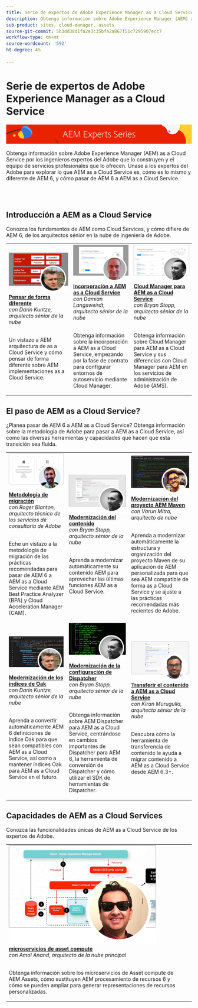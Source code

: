 ```yaml
---
title: Serie de expertos de Adobe Experience Manager as a Cloud Service
description: Obtenga información sobre Adobe Experience Manager (AEM) as a Cloud Service de los propios ingenieros expertos del Adobe que lo construyen y los servicios profesionales que lo ofrecen.
sub-product: sites, cloud-manager, assets
source-git-commit: 5b3dd38d1fa2e3c35bfa2a867f51c7295907ecc7
workflow-type: tm+mt
source-wordcount: '592'
ht-degree: 4%

---
```



# Serie de expertos de Adobe Experience Manager as a Cloud Service

![AEM serie de expertos](./assets/experts-series/masthead.png)

Obtenga información sobre Adobe Experience Manager (AEM) as a Cloud Service por los ingenieros expertos del Adobe que lo construyen y el equipo de servicios profesionales que lo ofrecen. Únase a los expertos del Adobe para explorar lo que AEM as a Cloud Service es, cómo es lo mismo y diferente de AEM 6, y cómo pasar de AEM 6 a AEM as a Cloud Service.

<br/> 
<br/>

## Introducción a AEM as a Cloud Service

Conozca los fundamentos de AEM como Cloud Services, y cómo difiere de AEM 6, de los arquitectos sénior en la nube de ingeniería de Adobe.

<table>
  <tr>
   <td>
      <a href="./migration/moving-to-aem-as-a-cloud-service/introduction.md">
      <img alt="Pensar de forma diferente" src="./assets/experts-series/thinking-differently.png"/>
      </a>
      <div>
         <a href="./migration/moving-to-aem-as-a-cloud-service/introduction.md"><strong>Pensar de forma diferente</strong></a>         
         <br/><em>con Darin Kuntze, arquitecto sénior de la nube</em>
      </div>
      <p>
        <br/>
         Un vistazo a AEM arquitectura de as a Cloud Service y cómo pensar de forma diferente sobre AEM implementaciones as a Cloud Service.
      </p>
     </td>   
     <td>
      <a href="./migration/moving-to-aem-as-a-cloud-service/onboarding.md">
      <img alt="Incorporación a AEM as a Cloud Service" src="./assets/experts-series/onboarding.png"/>
      </a>
      <div>
         <a href="./migration/moving-to-aem-as-a-cloud-service/onboarding.md"><strong>Incorporación a AEM as a Cloud Service</strong></a>
         <br/><em>con Damian Langsweirdt, arquitecto sénior de la nube</em>
      </div>
      <p>
        <br/>
         Obtenga información sobre la incorporación a AEM as a Cloud Service, empezando por la fase de contrato para configurar entornos de autoservicio mediante Cloud Manager.
      </p>
   </td>     
   </td>   
     <td>
      <a href="./migration/moving-to-aem-as-a-cloud-service/cloud-manager.md">
      <img alt="Cloud Manager" src="./assets/experts-series/cloud-manager.png"/>
      </a>
      <div>
         <a href="./migration/moving-to-aem-as-a-cloud-service/cloud-manager.md"><strong>Cloud Manager para AEM as a Cloud Service</strong></a>
         <br/><em>con Bryan Stopp, arquitecto sénior de la nube</em>
      </div>
      <p>
        <br/>
         Obtenga información sobre Cloud Manager para AEM as a Cloud Service y sus diferencias con Cloud Manager para AEM en los servicios de administración de Adobe (AMS).
      </p>
   </td> 
  </tr>
</table>

## El paso de AEM as a Cloud Service?

¿Planea pasar de AEM 6 a AEM as a Cloud Service? Obtenga información sobre la metodología de Adobe para pasar a AEM as a Cloud Service, así como las diversas herramientas y capacidades que hacen que esta transición sea fluida.

<table>
  <tr>
   <td>
      <a href="./migration/moving-to-aem-as-a-cloud-service/bpa-and-cam.md" target="_aem-experts-series-video">
      <img alt="Metodología de migración" src="./assets/experts-series/bpa-and-cam.png"/>
      </a>
      <div>
         <a href="./migration/moving-to-aem-as-a-cloud-service/bpa-and-cam.md" target="_aem-experts-series-video"><strong>Metodología de migración</strong></a>
         <br/><em>con Roger Blanton, arquitecto técnico de los servicios de consultoría de Adobe</em>
      </div>
      <p>
        <br/>
        Eche un vistazo a la metodología de migración de las prácticas recomendadas para pasar de AEM 6 a AEM as a Cloud Service mediante AEM Best Practice Analyzer (BPA) y Cloud Acceleration Manager (CAM).
      </p>
   </td>   
     <td>
      <a href="./migration/moving-to-aem-as-a-cloud-service/aem-modernization-tools.md" target="_aem-experts-series-video">
      <img alt="Modernización del contenido" src="./assets/experts-series/aem-modernizer-tools.png"/>
      </a>
      <div>
         <a href="./migration/moving-to-aem-as-a-cloud-service/aem-modernization-tools.md" target="_aem-experts-series-video"><strong>Modernización del contenido</strong></a>
         <br/><em>con Bryan Stopp, arquitecto sénior de la nube</em>
      </div>
      <p>
        <br/>
         Aprenda a modernizar automáticamente su contenido AEM para aprovechar las últimas funciones AEM as a Cloud Service.
      </p>
   </td>     
   </td>   
     <td>
      <a href="./migration/moving-to-aem-as-a-cloud-service/repository-modernization.md" target="_aem-experts-series-video">
      <img alt="Modernización del proyecto AEM Maven" src="./assets/experts-series/repository-modernizer.png"/>
      </a>
      <div>
         <a href="./migration/moving-to-aem-as-a-cloud-service/repository-modernization.md" target="_aem-experts-series-video"><strong>Modernización del proyecto AEM Maven</strong></a>
         <br/><em>con Varun Mitra, arquitecto de nube</em>
      </div>
      <p>
        <br/>
         Aprenda a modernizar automáticamente la estructura y organización del proyecto Maven de su aplicación de AEM personalizada para que sea AEM compatible de forma as a Cloud Service y se ajuste a las prácticas recomendadas más recientes de Adobe.
      </p>
   </td> 
  </tr>
  <tr>
   <td>
      <a href="./migration/moving-to-aem-as-a-cloud-service/search-and-indexing.md" target="_aem-experts-series-video">
      <img alt="Modernización de los índices de Oak" src="./assets/experts-series/indexes.png"/>
      </a>
      <div>
         <a href="./migration/moving-to-aem-as-a-cloud-service/search-and-indexing.md" target="_aem-experts-series-video"><strong>Modernización de los índices de Oak</strong></a>
         <br/><em>con Darin Kuntze, arquitecto sénior de la nube</em>
      </div>
      <p>
        <br/>
        Aprenda a convertir automáticamente AEM 6 definiciones de índice Oak para que sean compatibles con AEM as a Cloud Service, así como a mantener índices Oak para AEM as a Cloud Service en el futuro.
      </p>
   </td>   
     <td>
      <a href="./migration/moving-to-aem-as-a-cloud-service/dispatcher.md" target="_aem-experts-series-video">
      <img alt="Modernización de la configuración de Dispatcher" src="./assets/experts-series/dispatcher.png"/>
      </a>
      <div>
         <a href="./migration/moving-to-aem-as-a-cloud-service/dispatcher.md" target="_aem-experts-series-video"><strong>Modernización de la configuración de Dispatcher</strong></a>
         <br/><em>con Bryan Stopp, arquitecto sénior de la nube</em>
      </div>
      <p>
        <br/>
         Obtenga información sobre AEM Dispatcher para AEM as a Cloud Service, centrándose en cambios importantes de Dispatcher para AEM 6, la herramienta de conversión de Dispatcher y cómo utilizar el SDK de herramientas de Dispatcher.
      </p>
   </td>     
   </td>   
     <td>
      <a href="./migration/moving-to-aem-as-a-cloud-service/content-migration/content-transfer-tool.md" target="_aem-experts-series-video">
      <img alt="Transferir el contenido a AEM as a Cloud Service" src="./assets/experts-series/content-transfer-tool.png"/>
      </a>
      <div>
         <a href="./migration/moving-to-aem-as-a-cloud-service/content-migration/content-transfer-tool.md" target="_aem-experts-series-video"><strong>Transferir el contenido a AEM as a Cloud Service</strong></a>
         <br/><em>con Kiran Murugulla, arquitecto sénior de la nube</em>
      </div>
      <p>
        <br/>
         Descubra cómo la herramienta de transferencia de contenido le ayuda a migrar contenido a AEM as a Cloud Service desde AEM 6.3+.
      </p>
   </td> 
  </tr>  
</table>


## Capacidades de AEM as a Cloud Services

Conozca las funcionalidades únicas de AEM as a Cloud Service de los expertos de Adobe.

<table>
  <tr>
   <td>
      <a href="./migration/moving-to-aem-as-a-cloud-service/asset-compute-microservices.md" target="_aem-experts-series-video">
      <img alt="microservicios de asset compute" src="./assets/experts-series/asset-compute-microservices.png"/>
      </a>
      <div>
         <a href="./migration/moving-to-aem-as-a-cloud-service/asset-compute-microservices.md" target="_aem-experts-series-video"><strong>microservicios de asset compute</strong></a>
         <br/><em>con Amol Anand, arquitecto de la nube principal</em>
      </div>
      <p>
        <br/>
        Obtenga información sobre los microservicios de Asset compute de AEM Assets, cómo sustituyen AEM procesamiento de recursos 6 y cómo se pueden ampliar para generar representaciones de recursos personalizadas.
      </p>
   </td>   
    <td></td>
    <td></td>
  </tr>
</table>

